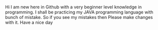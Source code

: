Hi
I am new here in Github with a very beginner level knowledge in programming.
I shall be practicing my JAVA programming language with bunch of mistake.
So if you see my mistakes then Please make changes with it.
Have a nice day
